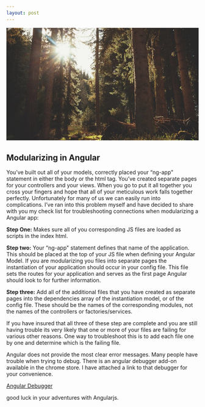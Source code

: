 ```yaml
---
layout: post
---
```

<img src="/images/fulls/02.jpg" class="fit image">
<h2>Modularizing in Angular</h2>

You’ve built out all of your models, correctly placed your “ng-app" statement in either the body or the html tag. You’ve created separate pages for your controllers and your views. When you go to put it all together you cross your fingers and hope that all of your meticulous work falls together perfectly. Unfortunately for many of us we can easily run into complications. I’ve ran into this problem myself and have decided to share with you my check list for troubleshooting connections when modularizing a Angular app:

<strong>Step One:</strong> Makes sure all of you corresponding JS files are loaded as scripts in the index html.

<strong>Step two:</strong> Your “ng-app" statement defines that name of the application. This should be placed at the top of your JS file when defining your Angular Model. If you are modularizing you files into separate pages the instantiation of your application should occur in your config file. This file sets the routes for your application and serves as the first page Angular should look to for further information.

<strong>Step three:</strong> Add all of the additional files that you have created as separate pages into the dependencies array of the instantiation model, or of the config file. These should be the names of the corresponding modules, not the names of the controllers or factories/services.

If you have insured that all three of these step are complete and you are still having trouble its very likely that one or more of your files are failing for various other reasons. One way to troubleshoot this is to add each file one by one and determine which is the failing file.

Angular does not provide the most clear error messages. Many people have trouble when trying to debug. There is an angular debugger add-on available in the chrome store. I have attached a link to that debugger for your convenience.

<a href="https://chrome.google.com/webstore/detail/angularjs-batarang/ighdmehidhipcmcojjgiloacoafjmpfk?hl=en">Angular Debugger</a>

good luck in your adventures with Angularjs.
